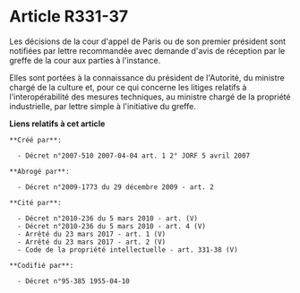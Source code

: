 # Article R331-37

Les décisions de la cour d'appel de Paris ou de son premier président sont notifiées par lettre recommandée avec demande
d'avis de réception par le greffe de la cour aux parties à l'instance.

Elles sont portées à la connaissance du président de l'Autorité, du ministre chargé de la culture et, pour ce qui concerne
les litiges relatifs à l'interopérabilité des mesures techniques, au ministre chargé de la propriété industrielle, par lettre
simple à l'initiative du greffe.

**Liens relatifs à cet article**

	**Créé par**:

	  - Décret n°2007-510 2007-04-04 art. 1 2° JORF 5 avril 2007

	**Abrogé par**:

	  - Décret n°2009-1773 du 29 décembre 2009 - art. 2

	**Cité par**:

	  - Décret n°2010-236 du 5 mars 2010 - art. (V)
	  - Décret n°2010-236 du 5 mars 2010 - art. 4 (V)
	  - Arrêté du 23 mars 2017 - art. 1 (V)
	  - Arrêté du 23 mars 2017 - art. 2 (V)
	  - Code de la propriété intellectuelle - art. 331-38 (V)

	**Codifié par**:

	  - Décret n°95-385 1955-04-10
